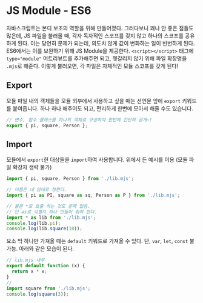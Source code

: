 # JS Module - ES6
자바스크립트는 본디 보조의 역할을 위해 만들어졌다. 그러다보니 꽤나 안 좋은 점들도 많은데, JS 파일을 불러올 때, 각자 독자적인 스코프를 갖지 않고 하나의 스코프를 공유하게 된다. 이는 당연히 문제가 되는데, 의도치 않게 값이 변화하는 일이 빈번하게 된다. ES6에서는 이를 보완하기 위해 JS Module을 제공한다. `<script></script>` 태그에 `type="module"` 어트리뷰트를 추가해주면 되고, 헷갈리지 않기 위해 파일 확장명을 `.mjs`로 해준다. 이렇게 불러오면, 각 파일은 자체적인 모듈 스코프를 갖게 된다!

## Export
모듈 파일 내의 객체들을 모듈 외부에서 사용하고 싶을 때는 선언문 앞에 `export` 키워드를 붙여줍니다. 하나 하나 해주어도 되고, 편리하게 한번에 모아서 해줄 수도 있습니다.
```js
// 변수, 함수 클래스를 하나의 객체로 구성하여 한번에 간단히 공개~!
export { pi, square, Person };
```

## Import
모듈에서 `export`한 대상들을 `import`하여 사용합니다. 위에서 든 예시를 이용 (모듈 파일 확장자 생략 불가)

```js
import { pi, square, Person } from './lib.mjs';

// 이름은 내 맘대로 정한다.
import { pi as PI, square as sq, Person as P } from './lib.mjs';

// 물론 *로 호출 하는 것도 문제 없음.
// 단 as로 식별자 하나 만들어 줘야 한다.
import * as lib from './lib.mjs';
console.log(lib.pi);
console.log(lib.square(10)); 
```
요소 딱 하나만 가져올 때는 `default` 키워드로 가져올 수 있다. 단, `var`, `let`, `const` 불가능. 아래와 같은 모습이 된다.
```js
// lib.mjs 내부
export default function (x) {
  return x * x;
}
//
import square from './lib.mjs';
console.log(square(3)); 
```
